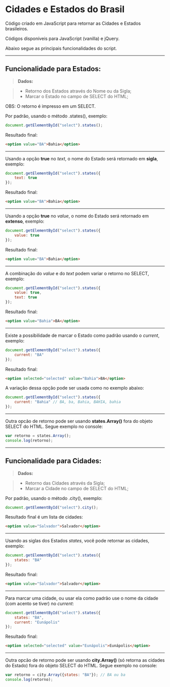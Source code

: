 # Cidades e Estados do Brasil

Código criado em JavaScript para retornar as Cidades e Estados brasileiros.

Códigos disponíveis para JavaScript (vanilla) e jQuery.

Abaixo segue as principais funcionalidades do script.

----------

## Funcionalidade para Estados: 

> **Dados:**

> - Retorno dos Estados através do Nome ou da Sigla;
> - Marcar o Estado no campo de SELECT do HTML;


OBS: O retorno é impresso em um SELECT.


Por padrão, usando o método .states(), exemplo:

```javascript
document.getElementById("select").states();
```

Resultado final:
```html
<option value="BA">Bahia</option>
```

----------

Usando a opção **true** no *text*, o nome do Estado será retornado em **sigla**, exemplo:

```javascript
document.getElementById("select").states({
	text: true
});
```

Resultado final:
```html
<option value="BA">Bahia</option>
```

----------

Usando a opção **true** no *value*, o nome do Estado será retornado em **extenso**, exemplo:

```javascript
document.getElementById("select").states({
	value: true
});
```

Resultado final:
```html
<option value="BA">Bahia</option>
```

----------

A combinação do *value* e do *text* podem variar o retorno no SELECT, exemplo:

```javascript
document.getElementById("select").states({
	value: true,
	text: true
});
```

Resultado final:
```html
<option value="Bahia">BA</option>
```

----------

Existe a possibilidade de marcar o Estado como padrão usando o *current*, exemplo:

```javascript
document.getElementById("select").states({
	current: "BA"
});
```

Resultado final:
```html
<option selected="selected" value="Bahia">BA</option>
```
A variação dessa opção pode ser usada como no exemplo abaixo:
```javascript
document.getElementById("select").states({
	current: "Bahia" // BA, ba, Bahia, BAHIA, bahia
});
```

----------

Outra opcão de retorno pode ser usando **states.Array()** fora do objeto SELECT do HTML. Segue exemplo no console:

```javascript
var retorno = states.Array();
console.log(retorno);
```

----------

## Funcionalidade para Cidades: 

> **Dados:**

> - Retorno das Cidades através da Sigla;
> - Marcar a Cidade no campo de SELECT do HTML;


Por padrão, usando o método .city(), exemplo:

```javascript
document.getElementById("select").city();
```

Resultado final é um lista de cidades:
```html
<option value="Salvador">Salvador</option>
```

----------

Usando as siglas dos Estados *states*, você pode retornar as cidades, exemplo:

```javascript
document.getElementById("select").states({
	states: "BA"
});
```

Resultado final:
```html
<option value="Salvador">Salvador</option>
```

----------

Para marcar uma cidade, ou usar ela como padrão use o nome da cidade (com acento se tiver) no *current*:

```javascript
document.getElementById("select").states({
	states: "BA",
    current: "Eunápolis"
});
```

Resultado final:
```html
<option selected="selected" value="Eunápolis">Eunápolis</option>
```

----------

Outra opcão de retorno pode ser usando **city.Array()** (só retorna as cidades do Estado) fora do objeto SELECT do HTML. Segue exemplo no console:

```javascript
var retorno = city.Array({states: "BA"}); // BA ou ba
console.log(retorno);
```
